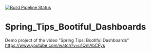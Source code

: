[![Build Pipeline Status](https://app.snap-ci.com/stefaneicher/Spring_Tips_Bootiful_Dashboards/branch/master)](https://app.snap-ci.com/stefaneicher/Spring_Tips_Bootiful_Dashboards/branch/master)


# Spring_Tips_Bootiful_Dashboards
Demo project of the video "Spring Tips: Bootiful Dashboards" https://www.youtube.com/watch?v=u1QnlAbCFys
